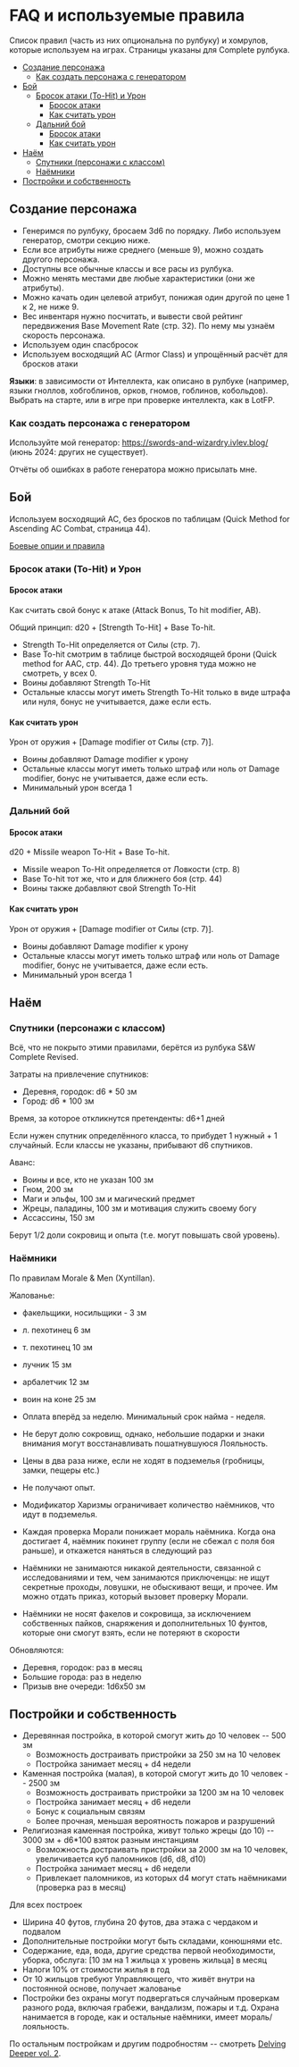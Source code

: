 # FAQ и используемые правила

Список правил (часть из них опциональна по рулбуку) и хомрулов, которые используем на играх. Страницы указаны для
Complete рулбука.

<!-- toc -->

- [Создание персонажа](#%D1%81%D0%BE%D0%B7%D0%B4%D0%B0%D0%BD%D0%B8%D0%B5-%D0%BF%D0%B5%D1%80%D1%81%D0%BE%D0%BD%D0%B0%D0%B6%D0%B0)
  - [Как создать персонажа с генератором](#%D0%BA%D0%B0%D0%BA-%D1%81%D0%BE%D0%B7%D0%B4%D0%B0%D1%82%D1%8C-%D0%BF%D0%B5%D1%80%D1%81%D0%BE%D0%BD%D0%B0%D0%B6%D0%B0-%D1%81-%D0%B3%D0%B5%D0%BD%D0%B5%D1%80%D0%B0%D1%82%D0%BE%D1%80%D0%BE%D0%BC)
- [Бой](#%D0%B1%D0%BE%D0%B9)
  - [Бросок атаки (To-Hit) и Урон](#%D0%B1%D1%80%D0%BE%D1%81%D0%BE%D0%BA-%D0%B0%D1%82%D0%B0%D0%BA%D0%B8-to-hit-%D0%B8-%D1%83%D1%80%D0%BE%D0%BD)
    - [Бросок атаки](#%D0%B1%D1%80%D0%BE%D1%81%D0%BE%D0%BA-%D0%B0%D1%82%D0%B0%D0%BA%D0%B8)
    - [Как считать урон](#%D0%BA%D0%B0%D0%BA-%D1%81%D1%87%D0%B8%D1%82%D0%B0%D1%82%D1%8C-%D1%83%D1%80%D0%BE%D0%BD)
  - [Дальний бой](#%D0%B4%D0%B0%D0%BB%D1%8C%D0%BD%D0%B8%D0%B9-%D0%B1%D0%BE%D0%B9)
    - [Бросок атаки](#%D0%B1%D1%80%D0%BE%D1%81%D0%BE%D0%BA-%D0%B0%D1%82%D0%B0%D0%BA%D0%B8-1)
    - [Как считать урон](#%D0%BA%D0%B0%D0%BA-%D1%81%D1%87%D0%B8%D1%82%D0%B0%D1%82%D1%8C-%D1%83%D1%80%D0%BE%D0%BD-1)
- [Наём](#%D0%BD%D0%B0%D1%91%D0%BC)
  - [Спутники (персонажи с классом)](#%D1%81%D0%BF%D1%83%D1%82%D0%BD%D0%B8%D0%BA%D0%B8-%D0%BF%D0%B5%D1%80%D1%81%D0%BE%D0%BD%D0%B0%D0%B6%D0%B8-%D1%81-%D0%BA%D0%BB%D0%B0%D1%81%D1%81%D0%BE%D0%BC)
  - [Наёмники](#%D0%BD%D0%B0%D1%91%D0%BC%D0%BD%D0%B8%D0%BA%D0%B8)
- [Постройки и собственность](#%D0%BF%D0%BE%D1%81%D1%82%D1%80%D0%BE%D0%B9%D0%BA%D0%B8-%D0%B8-%D1%81%D0%BE%D0%B1%D1%81%D1%82%D0%B2%D0%B5%D0%BD%D0%BD%D0%BE%D1%81%D1%82%D1%8C)

<!-- tocstop -->

## Создание персонажа

- Генеримся по рулбуку, бросаем 3d6 по порядку. Либо используем генератор, смотри секцию ниже.
- Если все атрибуты ниже среднего (меньше 9), можно создать другого персонажа.
- Доступны все обычные классы и все расы из рулбука.
- Можно менять местами две любые характеристики (они же атрибуты).
- Можно качать один целевой атрибут, понижая один другой по цене 1 к 2, не ниже 9.
- Вес инвентаря нужно посчитать, и вывести свой рейтинг передвижения Base Movement Rate (стр. 32). По нему мы узнаём
  скорость персонажа.
- Используем один спасбросок
- Используем восходящий AC (Armor Class) и упрощённый расчёт для бросков атаки

**Языки**: в зависимости от Интеллекта, как описано в рулбуке (например, языки гноллов, хобгоблинов, орков, гномов,
гоблинов, кобольдов). Выбрать на старте, или в игре при проверке интеллекта, как в LotFP.

### Как создать персонажа с генератором

Используйте мой генератор: https://swords-and-wizardry.ivlev.blog/ (июнь 2024: других не существует).

Отчёты об ошибках в работе генератора можно присылать мне.

## Бой

Используем восходящий AC, без бросков по таблицам (Quick Method for Ascending AC Combat, страница 44).

[Боевые опции и правила](./combat.md)

### Бросок атаки (To-Hit) и Урон

#### Бросок атаки

Как считать свой бонус к атаке (Attack Bonus, To hit modifier, AB).

Общий принцип: d20 + [Strength To-Hit] + Base To-hit.

- Strength To-Hit определяется от Силы (стр. 7).
- Base To-hit смотрим в таблице быстрой восходящей брони (Quick method for AAC, стр. 44). До третьего уровня туда можно
  не смотреть, у всех 0.
- Воины добавляют Strength To-Hit
- Остальные классы могут иметь Strength To-Hit только в виде штрафа или нуля, бонус не учитывается, даже если есть.

#### Как считать урон

Урон от оружия + [Damage modifier от Силы (стр. 7)].

- Воины добавляют Damage modifier к урону
- Остальные классы могут иметь только штраф или ноль от Damage modifier, бонус не учитывается, даже если есть.
- Минимальный урон всегда 1

### Дальний бой

#### Бросок атаки

d20 + Missile weapon To-Hit + Base To-hit.

- Missile weapon To-Hit определяется от Ловкости (стр. 8)
- Base To-hit тот же, что и для ближнего боя (стр. 44)
- Воины также добавляют свой Strength To-Hit

#### Как считать урон

Урон от оружия + [Damage modifier от Силы (стр. 7)].

- Воины добавляют Damage modifier к урону
- Остальные классы могут иметь только штраф или ноль от Damage modifier, бонус не учитывается, даже если есть.
- Минимальный урон всегда 1

## Наём

### Спутники (персонажи с классом)

Всё, что не покрыто этими правилами, берётся из рулбука S&W Complete Revised.

Затраты на привлечение спутников:

- Деревня, городок: d6 \* 50 зм
- Город: d6 \* 100 зм

Время, за которое откликнутся претенденты: d6+1 дней

Если нужен спутник определённого класса, то прибудет 1 нужный + 1 случайный. Если классы не указаны, прибывают d6
спутников.

Аванс:

- Воины и все, кто не указан 100 зм
- Гном, 200 зм
- Маги и эльфы, 100 зм и магический предмет
- Жрецы, паладины, 100 зм и мотивация служить своему богу
- Ассассины, 150 зм

Берут 1/2 доли сокровищ и опыта (т.е. могут повышать свой уровень).

### Наёмники

По правилам Morale & Men (Xyntillan).

Жалованье:

- факельщики, носильщики - 3 зм
- л. пехотинец 6 зм
- т. пехотинец 10 зм
- лучник 15 зм
- арбалетчик 12 зм
- воин на коне 25 зм

- Оплата вперёд за неделю. Минимальный срок найма - неделя.
- Не берут долю сокровищ, однако, небольшие подарки и знаки внимания могут восстанавливать пошатнувшуюся Лояльность.
- Цены в два раза ниже, если не ходят в подземелья (гробницы, замки, пещеры etc.)
- Не получают опыт.
- Модификатор Харизмы ограничивает количество наёмников, что идут в подземелья.
- Каждая проверка Морали понижает мораль наёмника. Когда она достигает 4, наёмник покинет группу (если не сбежал с поля
  боя раньше), и откажется наняться в следующий раз
- Наёмники не занимаются никакой деятельности, связанной с исследованиями и тем, чем занимаются приключенцы: не ищут
  секретные проходы, ловушки, не обыскивают вещи, и прочее. Им можно отдать приказ, который вызовет проверку Морали.
- Наёмники не носят факелов и сокровища, за исключением собственных пайков, снаряжения и дополнительных 10 фунтов,
  которые они смогут взять, если не потеряют в скорости

Обновляются:

- Деревня, городок: раз в месяц
- Большие города: раз в неделю
- Призыв вне очереди: 1d6x50 зм

## Постройки и собственность

- Деревянная постройка, в которой смогут жить до 10 человек -- 500 зм
  - Возможность достраивать пристройки за 250 зм на 10 человек
  - Постройка занимает месяц + d4 недели
- Каменная постройка (малая), в которой смогут жить до 10 человек -- 2500 зм
  - Возможность достраивать пристройки за 1200 зм на 10 человек
  - Постройка занимает месяц + d6 недели
  - Бонус к социальным связям
  - Более прочная, меньшая вероятность пожаров и разрушений
- Религиозная каменная постройка, живут только жрецы (до 10) -- 3000 зм + d6\*100 взяток разным инстанциям
  - Возможность достраивать пристройки за 2000 зм на 10 человек, увеличивается куб паломников (d6, d8, d10)
  - Постройка занимает месяц + d6 недели
  - Привлекает паломников, из которых d4 могут стать наёмниками (проверка раз в месяц)

Для всех построек

- Ширина 40 футов, глубина 20 футов, два этажа с чердаком и подвалом
- Дополнительные постройки могут быть складами, конюшнями etc.
- Содержание, еда, вода, другие средства первой необходимости, уборка, обслуга: [10 зм на 1 жильца x уровень жильца] в
  месяц
- Налоги 10% от стоимости жилья в год
- От 10 жильцов требуют Управляющего, что живёт внутри на постоянной основе, получает жалованье
- Постройки без охраны могут подвергаться случайным проверкам разного рода, включая грабежи, вандализм, пожары и т.д.
  Охрана нанимается в городе, как и остальные наёмники, имеет мораль/лояльность.

По остальным постройкам и другим подробностям -- смотреть
[Delving Deeper vol. 2](https://www.drivethrurpg.com/en/product/112512/Delving-Deeper-Ref-Rules-v2-BUNDLE).
